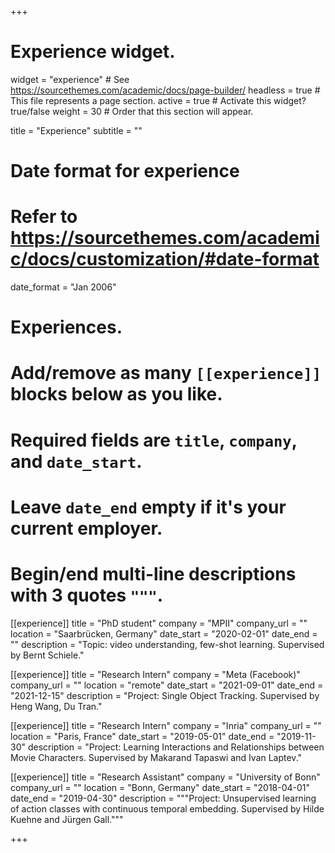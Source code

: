 +++
# Experience widget.
widget = "experience"  # See https://sourcethemes.com/academic/docs/page-builder/
headless = true  # This file represents a page section.
active = true  # Activate this widget? true/false
weight = 30  # Order that this section will appear.

title = "Experience"
subtitle = ""

# Date format for experience
#   Refer to https://sourcethemes.com/academic/docs/customization/#date-format
date_format = "Jan 2006"

# Experiences.
#   Add/remove as many `[[experience]]` blocks below as you like.
#   Required fields are `title`, `company`, and `date_start`.
#   Leave `date_end` empty if it's your current employer.
#   Begin/end multi-line descriptions with 3 quotes `"""`.
[[experience]]
  title = "PhD student"
  company = "MPII"
  company_url = ""
  location = "Saarbrücken, Germany"
  date_start = "2020-02-01"
  date_end = ""
  description = "Topic: video understanding, few-shot learning. Supervised by Bernt Schiele."

[[experience]]
  title = "Research Intern"
  company = "Meta (Facebook)"
  company_url = ""
  location = "remote"
  date_start = "2021-09-01"
  date_end = "2021-12-15"
  description = "Project: Single Object Tracking. Supervised by Heng Wang, Du Tran."

[[experience]]
  title = "Research Intern"
  company = "Inria"
  company_url = ""
  location = "Paris, France"
  date_start = "2019-05-01"
  date_end = "2019-11-30"
  description = "Project: Learning Interactions and Relationships between Movie Characters. Supervised by Makarand Tapaswi and Ivan Laptev."

[[experience]]
  title = "Research Assistant"
  company = "University of Bonn"
  company_url = ""
  location = "Bonn, Germany"
  date_start = "2018-04-01"
  date_end = "2019-04-30"
  description = """Project: Unsupervised learning of action classes with continuous temporal embedding. Supervised by Hilde Kuehne and Jürgen Gall."""

+++
